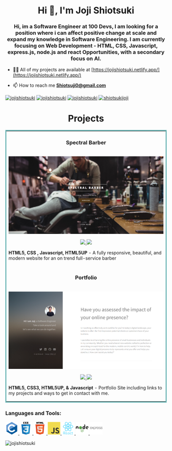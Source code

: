 <h1 align="center">Hi 👋, I'm Joji Shiotsuki</h1>
<h3 align="center">Hi, im a Software Engineer at 100 Devs, I am looking for a position where i can affect positive change at scale and expand my knowledge in Software Engineering. I am currently focusing on Web Development - HTML, CSS, Javascript, express.js, node.js and react Opportunities, with a secondary focus on AI.</h3>

- 👨‍💻 All of my projects are available at [https://jojishiotsuki.netlify.app/](https://jojishiotsuki.netlify.app/)

- 📫 How to reach me **Shiotsuji0@gmail.com**
<p align="left">
<a href="https://twitter.com/jojishiotsuki" target="blank"><img align="center" src="https://raw.githubusercontent.com/rahuldkjain/github-profile-readme-generator/master/src/images/icons/Social/twitter.svg" alt="jojishiotsuki" height="30" width="40" /></a>
<a href="https://linkedin.com/in/jojishiotsuki" target="blank"><img align="center" src="https://raw.githubusercontent.com/rahuldkjain/github-profile-readme-generator/master/src/images/icons/Social/linked-in-alt.svg" alt="jojishiotsuki" height="30" width="40" /></a>
<a href="https://fb.com/jojishiotsuki" target="blank"><img align="center" src="https://raw.githubusercontent.com/rahuldkjain/github-profile-readme-generator/master/src/images/icons/Social/facebook.svg" alt="jojishiotsuki" height="30" width="40" /></a>
<a href="https://instagram.com/shiotsukijoji" target="blank"><img align="center" src="https://raw.githubusercontent.com/rahuldkjain/github-profile-readme-generator/master/src/images/icons/Social/instagram.svg" alt="shiotsukijoji" height="30" width="40" /></a>
</p>


<h1 align="center">Projects</h1>
<table bordercolor="#66b2b2">
  
  <tr>
    <td width="50%" valign="top">
      <h3 align="center">Spectral Barber</h3>
        <br/>
        <a target="_blank" href="https://spectralbarber.netlify.app/">
            <img src="images/barberThumbnail.png" width="100%" alt="Spectral Barber"/>
        </a>
        <br />
        <p align="center">
			<a href="https://github.com/jojiShiotsuki/spectralBarber" target="_blank">
				<img src="https://img.shields.io/static/v1?label=|&message=REPO&color=23555f&style=plastic&logo=github&logo-color=white"/>
			</a>
			<a href="https://spectralbarber.netlify.app/" target="_blank">
				<img src="https://img.shields.io/static/v1?label=|&message=WEBSITE&color=cdf998&style=plastic&logo=wordpress&logo-color=white"/>
			</a>
      	</p>
        <p><strong>HTML5, CSS , Javascript, HTML5UP</strong> - A fully responsive, beautiful, and modern website for an on trend full-service barber</p>
    </td>
  </tr>
  
  <tr>
    <td width="50%" valign="top">
      <h3 align="center">Portfolio</h3>
      <br />
        <a target="_blank" href="jojishiotsuki.netlify.app">
          <img src="images/thumbnail.png" width="100%" alt="Portfolio"/>
        </a>
      <br />
        <p align="center">
  <a href="https://github.com/jojiShiotsuki/portfolio" target="_blank">
    <img src="https://img.shields.io/static/v1?label=|&message=REPO&color=23555f&style=plastic&logo=github&logo-color=white"/>
  </a>
  <a href="https://jojishiotsuki.netlify.app/" target="_blank">
    <img src="https://img.shields.io/static/v1?label=|&message=WEBSITE&color=cdf998&style=plastic&logo=wordpress&logo-color=white"/>
  </a>
      </p>
        <p><strong>HTML5, CSS3, HTML5UP,  & Javascript</strong> - Portfolio Site including links to my projects and ways to get in contact with me.</p>
    </td>
  </tr>
</table>

<h3 align="left">Languages and Tools:</h3>
<p align="left"> 
  <a href="https://www.cprogramming.com/" target="_blank" rel="noreferrer"> 
    <img src="https://raw.githubusercontent.com/devicons/devicon/master/icons/c/c-original.svg" alt="c" width="40" height="40"/> 
  </a> 
  <a href="https://www.w3schools.com/css/" target="_blank" rel="noreferrer"> 
    <img src="https://raw.githubusercontent.com/devicons/devicon/master/icons/css3/css3-original-wordmark.svg" alt="css3" width="40" height="40"/> 
  </a> 
  <a href="https://www.w3.org/html/" target="_blank" rel="noreferrer"> 
    <img src="https://raw.githubusercontent.com/devicons/devicon/master/icons/html5/html5-original-wordmark.svg" alt="html5" width="40" height="40"/> 
  </a> 
  <a href="https://developer.mozilla.org/en-US/docs/Web/JavaScript" target="_blank" rel="noreferrer"> 
    <img src="https://raw.githubusercontent.com/devicons/devicon/master/icons/javascript/javascript-original.svg" alt="javascript" width="40" height="40"/> 
  </a> 
  <a href="https://reactjs.org/" target="_blank" rel="noreferrer"> 
    <img src="https://raw.githubusercontent.com/devicons/devicon/master/icons/react/react-original-wordmark.svg" alt="react" width="40" height="40"/> 
  </a> 
  <a href="https://nodejs.org/" target="_blank" rel="noreferrer"> 
    <img src="https://raw.githubusercontent.com/devicons/devicon/master/icons/nodejs/nodejs-original-wordmark.svg" alt="nodejs" width="40" height="40"/> 
  </a> 
  <a href="https://expressjs.com/" target="_blank" rel="noreferrer"> 
    <img src="https://raw.githubusercontent.com/devicons/devicon/master/icons/express/express-original-wordmark.svg" alt="express" width="40" height="40"/> 
  </a> 
</p>


<p><img align="center" src="https://github-readme-stats.vercel.app/api/top-langs?username=jojishiotsuki&show_icons=true&locale=en&layout=compact" alt="jojishiotsuki" /></p>
